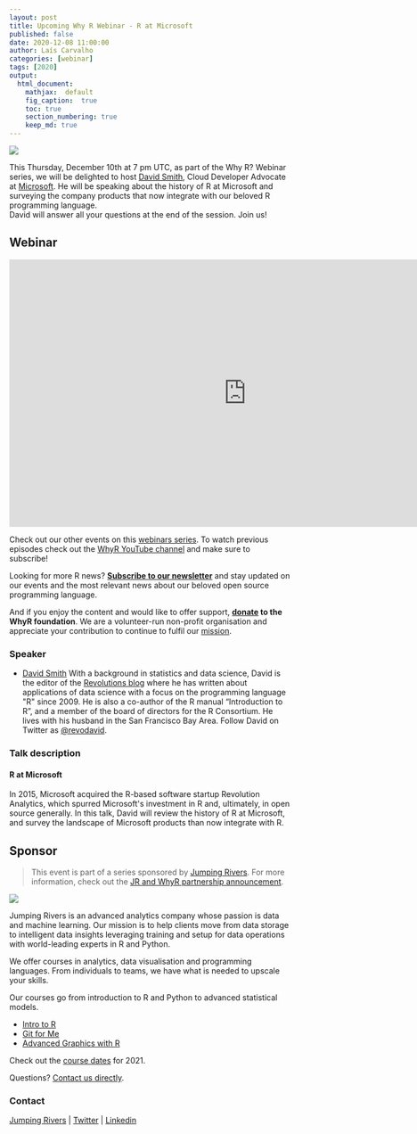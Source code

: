 ```yaml
---
layout: post
title: Upcoming Why R Webinar - R at Microsoft
published: false
date: 2020-12-08 11:00:00
author: Laís Carvalho
categories: [webinar]
tags: [2020]
output:
  html_document:
    mathjax:  default
    fig_caption:  true
    toc: true
    section_numbering: true
    keep_md: true
---
```


<img src="/foundation/images/fulls/webinars/david_smith.jpg" class="fit image">

This Thursday, December 10th at 7 pm UTC, as part of the Why R? Webinar series, we will be delighted to host [David Smith](https://www.linkedin.com/in/dmsmith/), Cloud Developer Advocate at [Microsoft](https://azure.microsoft.com/en-us/). He will be speaking about the history of R at Microsoft and surveying the company products that now integrate with our beloved R programming language.  
David will answer all your questions at the end of the session. Join us!


## Webinar

<iframe width="850" height="480" src="https://https://youtu.be/ELUXXUf-NfI" frameborder="0" allow="accelerometer; autoplay; clipboard-write; encrypted-media; gyroscope; picture-in-picture" allowfullscreen></iframe>

Check out our other events on this [webinars series](whyr.pl/webinars/). To watch previous episodes check out the [WhyR YouTube channel](youtube.com/WhyRFoundationVideos) and make sure to subscribe!

Looking for more R news? [**Subscribe to our newsletter**](http://whyr.pl/subscribe/) and stay updated on our events and the most relevant news about our beloved open source programming language.

And if you enjoy the content and would like to offer support, **[donate](whyr.pl/donate/) to the WhyR foundation**. We are a volunteer-run non-profit organisation and appreciate your contribution to continue to fulfil our [mission](http://whyr.pl/foundation/about/).


### Speaker
- [David Smith](https://www.linkedin.com/in/dmsmith/)
     With a background in statistics and data science, David is the editor of the [Revolutions blog](http://blog.revolutionanalytics.com) where he has written about applications of data science with a focus on the programming language "R" since 2009. He is also a co-author of the R manual “Introduction to R”, and a member of the board of directors for the R Consortium. He lives with his husband in the San Francisco Bay Area. Follow David on Twitter as [@revodavid](https://twitter.com/revodavid).


### Talk description  

#### R at Microsoft
In 2015, Microsoft acquired the R-based software startup Revolution Analytics, which spurred Microsoft's investment in R and, ultimately, in open source generally. In this talk, David will review the history of R at Microsoft, and survey the landscape of Microsoft products than now integrate with R. 


## Sponsor
> This event is part of a series sponsored by [Jumping Rivers](https://www.jumpingrivers.com/). For more information, check out the [JR and WhyR partnership announcement](https://www.jumpingrivers.com/blog/jumping-rivers-whyr-partnership/).

<img src="/foundation/images/fulls/supporting-grant/jr_sponsor.png" class="fit image">


Jumping Rivers is an advanced analytics company whose passion is data and machine learning. Our mission is to help clients move from data storage to intelligent data insights leveraging training and setup for data operations with world-leading experts in R and Python.  

We offer courses in analytics, data visualisation and programming languages. From individuals to teams, we have what is needed to upscale your skills. 

Our courses go from introduction to R and Python to advanced statistical models. 
* [Intro to R](https://www.jumpingrivers.com/training/course/introduction-to-r/?event=1369)
* [Git for Me](https://www.jumpingrivers.com/training/course/git-for-me/?event=1402)
* [Advanced Graphics with R](https://www.jumpingrivers.com/training/course/advanced-graphics-ggplot2-r/?event=1378)

Check out the [course dates](https://www.jumpingrivers.com/training/public/) for 2021. 

Questions? [Contact us directly](https://www.jumpingrivers.com/online-training-enquiry/). 


### Contact
[Jumping Rivers](https://www.jumpingrivers.com/)  |  [Twitter](https://twitter.com/jumping_uk)  |  [Linkedin](https://www.linkedin.com/company/jumping-rivers-ltd/)
